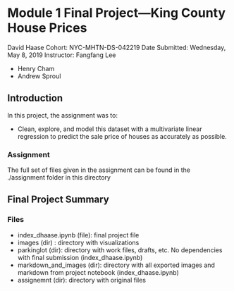 # Module 1 Final Project—King County House Prices
David Haase
Cohort: NYC-MHTN-DS-042219
Date Submitted: Wednesday, May 8, 2019
Instructor: Fangfang Lee
* Henry Cham
* Andrew Sproul



## Introduction

In this project, the assignment was to:
* Clean, explore, and model this dataset with a multivariate linear regression to predict the sale price of houses as accurately as possible. 

### Assignment
The full set of files given in the assignment can be found in the ./assignment folder in this directory

## Final Project Summary
### Files
* index_dhaase.ipynb (file):  final project file
* images (dir) : directory with visualizations
* parkinglot (dir): directory with work files, drafts, etc. No dependencies with final submission (index_dhaase.ipynb)
* markdown_and_images (dir): directory with all exported images and markdown from project notebook (index_dhaase.ipynb)
* assignemnt (dir): directory with original files
